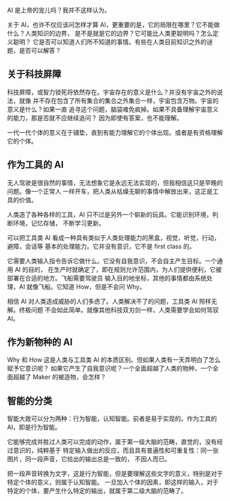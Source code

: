 AI 是上帝的宠儿吗？我并不这样认为。

关于 AI，也许不仅应该问怎样才算 AI，更重要的是，它的局限在哪里？它不能做什么？人类知识的边界，
是不是就是它的边界？它可能比人类更聪明吗？怎么定义聪明？
它是否可以知道人们所不知道的事情。有些在人类目前知识之外的谜题，是否可以解答？


关于科技屏障
-------------
科技屏障，或智力锁死将依然存在。宇宙存在的意义是什么？并没有宇宙之外的说法，就像
并不存在包含了所有集合的集合之外集合一样，宇宙包含万物。宇宙的意义是什么？如果一直
追寻这个问题，脑袋难免疯掉。如果不具备理解宇宙意义的能力，那是否就不应继续追问？
因为即使有答案，也不能理解。

一代一代个体的意义在于铺垫，直到有能力理解它的个体出现。或者是有资格理解它的个体。


作为工具的 AI
-------------
无人驾驶是很自然的事情，无法想象它是永远无法实现的，但我相信这只是早晚的问题。像一个正常人
一样开车，把人类从枯燥无聊的事情中解放出来，这正是工具的价值。

人类造了各种各样的工具，AI 只不过是另外一个崭新的玩具。它能识别环境，判断环境，记忆存储，
不断学习更新。

可以把工具类 AI 看成一种具有类似于人类处理能力的黑盒，视觉，听觉，行动，避障，会话等
基本的处理能力。它并没有意识，它不是 first class 的。

它需要人类输入指令告诉它做什么。它没有自我意识，不会自主产生目标。一个通用 AI 的目的，
在生产时就确定了，即在规则允许范围内，为人们提供便利，它被部署在合适的地方。飞船需要驾驶员
输入目的地坐标，其他的事情都由系统处理，AI 就像飞船。它知道 How，但是不会问 Why。

相信 AI 对人类造成威胁的人们多虑了。人类解决不了的问题，工具类 AI 照样无解。终极问题
不会如此简单。就像其他科技双刃剑一样，人类需要学会如何驾驭 AI。


作为新物种的 AI
-----------------
Why 和 How 这是人类与工具类 AI 的本质区别。但如果人类有一天弄明白了怎么赋予它意识呢？
如果它产生了自我意识呢？一个全面超越了人类的物种，一个全面超越了 Maker 的被造物，会怎样？


智能的分类
---------------
智能大致可以分为两种：行为智能，认知智能。前者是易于实现的。作为工具的 AI，即是行为智能。

它能够完成并胜过人类可以完成的动作，属于第一级大脑的范畴，直觉的，没有经过意识的，纯粹基于
特定输入做出的反应，而且具有普遍性和可重复性：同一张图片，同一段声音，它给出的输出总是一致的，
不因人而已。

把一段声音转换为文字，这是行为智能，但是要理解这些文字的意义，特别是对于特定个体的意义，则属于认知智能。
一旦加入个体的因素，即这样的输入，对于特定的个体，要产生什么特定的输出，就属于第二级大脑的范畴了。
